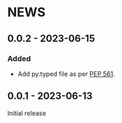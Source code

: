 <!--
Copyright (C) 2023 Maxwell G <maxwell@gtmx.me>
SPDX-License-Identifier: MIT
-->

NEWS
======


## 0.0.2 - 2023-06-15 <a id='0.0.2'></a>

### Added

- Add py.typed file as per [PEP 561][PEP 561].

[PEP 561]: https://peps.python.org/pep-0561/

## 0.0.1 - 2023-06-13 <a id='0.0.1'></a>

Initial release